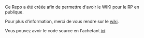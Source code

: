 Ce Repo a été créée afin de permettre d'avoir le WIKI pour le RP en publique. 

Pour plus d'information, merci de vous rendre sur le [wiki](https://github.com/Mara-Li/Projet-Nucleus-Custom-Command/wiki).

Vous pouvez avoir le code source en l'achetant [ici](https://gitstore.app/repositories/Mara-Li/YAGPDB-cc-rp)
